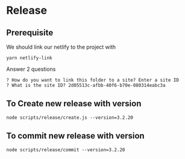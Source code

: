 # Release

## Prerequisite
We should link our netlify to the project with
```
yarn netlify-link
```

Answer 2 questions
```
? How do you want to link this folder to a site? Enter a site ID
? What is the site ID? 2d05513c-afbb-40f6-b70e-080314eabc3a
```


## To Create new release with version
```
node scripts/release/create.js --version=3.2.20
```

## To commit new release with version
```
node scripts/release/commit --version=3.2.20
```